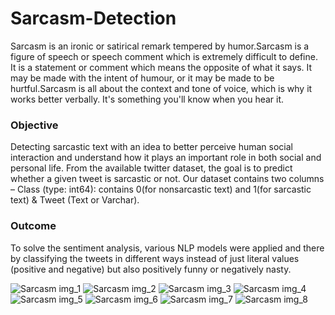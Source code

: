 # Sarcasm-Detection

Sarcasm is an ironic or satirical remark tempered by humor.Sarcasm is a figure of speech or speech comment which is extremely difficult to define. It is a statement or comment which means the opposite of what it says. It may be made with the intent of humour, or it may be made to be hurtful.Sarcasm is all about the context and tone of voice, which is why it works better verbally. It's something you'll know when you hear it.

### **Objective**
Detecting sarcastic text with an idea to better perceive human social interaction and understand how it plays an important role in both social and personal life. From the available twitter dataset, the goal is to predict whether a given tweet is sarcastic or not. Our dataset contains two columns – Class (type: int64): contains 0(for nonsarcastic text) and 1(for sarcastic text) & Tweet (Text or Varchar). 

### **Outcome**
To solve the sentiment analysis, various NLP models were applied and there by classifying the tweets in different ways instead of just literal values (positive and negative) but also positively funny or negatively nasty.

![Sarcasm img_1](https://user-images.githubusercontent.com/68693473/145669605-a94b3637-1797-4921-94e6-6f4e613b648e.PNG)
![Sarcasm img_2](https://user-images.githubusercontent.com/68693473/145669606-c239bc7c-60a2-42db-8792-d1d6fa2f61c8.PNG)
![Sarcasm img_3](https://user-images.githubusercontent.com/68693473/145669608-13a34150-a410-4320-b1a1-94a0e4b43e5e.PNG)
![Sarcasm img_4](https://user-images.githubusercontent.com/68693473/145669611-12a4e981-8ca9-4321-a425-68cfb4a48a08.PNG)
![Sarcasm img_5](https://user-images.githubusercontent.com/68693473/145669612-c3d78eee-6861-44aa-93e3-91b942008b11.PNG)
![Sarcasm img_6](https://user-images.githubusercontent.com/68693473/145669614-61158ef1-0f66-46d8-8c7b-50c3872bb929.PNG)
![Sarcasm img_7](https://user-images.githubusercontent.com/68693473/145669617-d27c4a2b-2a62-480b-a033-f114a0cbb492.PNG)
![Sarcasm img_8](https://user-images.githubusercontent.com/68693473/145669620-9187b810-faed-4e9c-b81f-4d2f435f8154.PNG)

